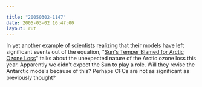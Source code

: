 ```yaml
---

title: "20050302-1147"
date: 2005-03-02 16:47:00
layout: rut
---
```


<p> In yet another example of scientists realizing that their
models have left significant events out of the equation, "<a href="http://www.livescience.com/forcesofnature/050301_ozone_thinning.html">Sun's
Temper Blamed for Arctic Ozone Loss</a>" talks about the unexpected
nature of the Arctic ozone loss this year.  Apparently we didn't
expect the Sun to play a role.  Will they revise the Antarctic
models because of this?  Perhaps CFCs are not as significant as
previously thought?</p>

